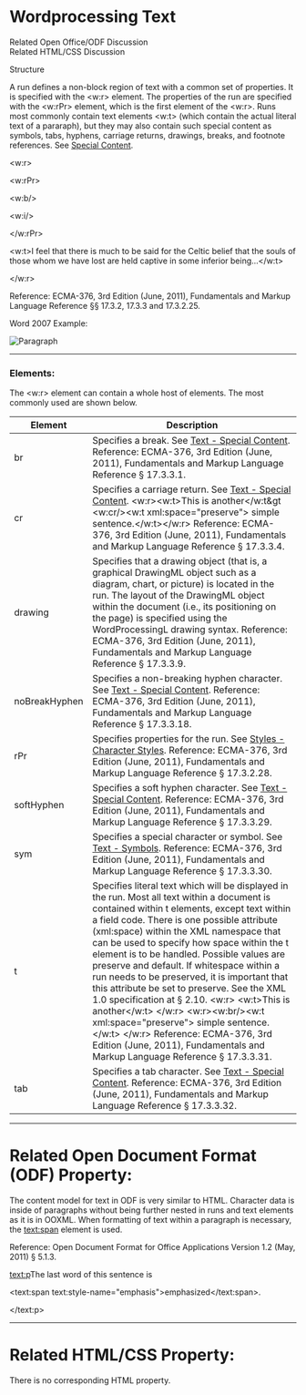 # Wordprocessing Text

Related Open Office/ODF Discussion  
Related HTML/CSS Discussion

Structure

A run defines a non-block region of text with a common set of properties. It is specified with the <w:r> element. The properties of the run are specified with the <w:rPr> element, which is the first element of the <w:r>. Runs most commonly contain text elements <w:t> (which contain the actual literal text of a pararaph), but they may also contain such special content as symbols, tabs, hyphens, carriage returns, drawings, breaks, and footnote references. See [Special Content](WPtextSpecialContent.md).

<w:r>

<w:rPr>

<w:b/>

<w:i/>

</w:rPr>

<w:t>I feel that there is much to be said for the Celtic belief that the souls of those whom we have lost are held captive in some inferior being...</w:t>

</w:r>

Reference: ECMA-376, 3rd Edition (June, 2011), Fundamentals and Markup Language Reference §§ 17.3.2, 17.3.3 and 17.3.2.25.

Word 2007 Example:

![Paragraph](images\wp-paragraph-1.gif)

---

### Elements:

The <w:r> element can contain a whole host of elements. The most commonly used are shown below.

| Element       | Description                                                                                                                                                                                                                                                                                                                                                                                                                                                                                                                                                                                                                                                                                                                    |
| ------------- | ------------------------------------------------------------------------------------------------------------------------------------------------------------------------------------------------------------------------------------------------------------------------------------------------------------------------------------------------------------------------------------------------------------------------------------------------------------------------------------------------------------------------------------------------------------------------------------------------------------------------------------------------------------------------------------------------------------------------------ |
| br            | Specifies a break. See [Text - Special Content](WPtextSpecialContent.md). Reference: ECMA-376, 3rd Edition (June, 2011), Fundamentals and Markup Language Reference § 17.3.3.1.                                                                                                                                                                                                                                                                                                                                                                                                                                                                                                                                                |
| cr            | Specifies a carriage return. See [Text - Special Content](WPtextSpecialContent.md). <w:r><w:t>This is another</w:t&gt <w:cr/><w:t xml:space="preserve"> simple sentence.</w:t></w:r> Reference: ECMA-376, 3rd Edition (June, 2011), Fundamentals and Markup Language Reference § 17.3.3.4.                                                                                                                                                                                                                                                                                                                                                                                                                                     |
| drawing       | Specifies that a drawing object (that is, a graphical DrawingML object such as a diagram, chart, or picture) is located in the run. The layout of the DrawingML object within the document (i.e., its positioning on the page) is specified using the WordProcessingL drawing syntax. Reference: ECMA-376, 3rd Edition (June, 2011), Fundamentals and Markup Language Reference § 17.3.3.9.                                                                                                                                                                                                                                                                                                                                    |
| noBreakHyphen | Specifies a non-breaking hyphen character. See [Text - Special Content](WPtextSpecialContent.md). Reference: ECMA-376, 3rd Edition (June, 2011), Fundamentals and Markup Language Reference § 17.3.3.18.                                                                                                                                                                                                                                                                                                                                                                                                                                                                                                                       |
| rPr           | Specifies properties for the run. See [Styles - Character Styles](WPstyleCharStyles.md). Reference: ECMA-376, 3rd Edition (June, 2011), Fundamentals and Markup Language Reference § 17.3.2.28.                                                                                                                                                                                                                                                                                                                                                                                                                                                                                                                                |
| softHyphen    | Specifies a soft hyphen character. See [Text - Special Content](WPtextSpecialContent.md). Reference: ECMA-376, 3rd Edition (June, 2011), Fundamentals and Markup Language Reference § 17.3.3.29.                                                                                                                                                                                                                                                                                                                                                                                                                                                                                                                               |
| sym           | Specifies a special character or symbol. See [Text - Symbols](WPtextSpecialContent-symbol.md). Reference: ECMA-376, 3rd Edition (June, 2011), Fundamentals and Markup Language Reference § 17.3.3.30.                                                                                                                                                                                                                                                                                                                                                                                                                                                                                                                          |
| t             | Specifies literal text which will be displayed in the run. Most all text within a document is contained within t elements, except text within a field code. There is one possible attribute (xml:space) within the XML namespace that can be used to specify how space within the t element is to be handled. Possible values are preserve and default. If whitespace within a run needs to be preserved, it is important that this attribute be set to preserve. See the XML 1.0 specification at § 2.10. <w:r> <w:t>This is another</w:t> </w:r> <w:r><w:br/><w:t xml:space="preserve"> simple sentence.</w:t> </w:r> Reference: ECMA-376, 3rd Edition (June, 2011), Fundamentals and Markup Language Reference § 17.3.3.31. |
| tab           | Specifies a tab character. See [Text - Special Content](WPtextSpecialContent.md). Reference: ECMA-376, 3rd Edition (June, 2011), Fundamentals and Markup Language Reference § 17.3.3.32.                                                                                                                                                                                                                                                                                                                                                                                                                                                                                                                                       |

---

# Related Open Document Format (ODF) Property:

The content model for text in ODF is very similar to HTML. Character data is inside of paragraphs without being further nested in runs and text elements as it is in OOXML. When formatting of text within a paragraph is necessary, the <text:span> element is used.

Reference: Open Document Format for Office Applications Version 1.2 (May, 2011) § 5.1.3.

<text:p>The last word of this sentence is

<text:span text:style-name="emphasis">emphasized</text:span>.

</text:p>

---

# Related HTML/CSS Property:

There is no corresponding HTML property.
